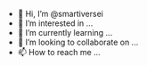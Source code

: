 - 👋 Hi, I’m @smartiversei
- 👀 I’m interested in ...
- 🌱 I’m currently learning ...
- 💞️ I’m looking to collaborate on ...
- 📫 How to reach me ...

<!---
smartiversei/smartiversei is a ✨ special ✨ repository because its `README.md` (this file) appears on your GitHub profile.
You can click the Preview link to take a look at your changes.
--->
